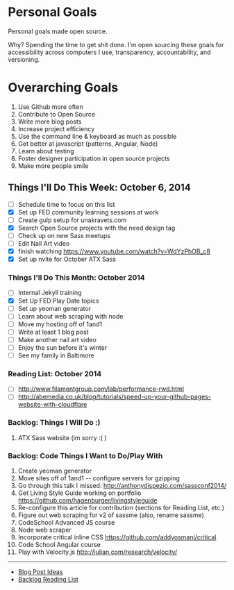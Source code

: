 Personal Goals
==============

Personal goals made open source. 

Why? Spending the time to get shit done. I'm open sourcing these goals for accessibility across computers I use, transparency, accountability, and versioning.

# Overarching Goals
1. Use Github more often
2. Contribute to Open Source
3. Write more blog posts
4. Increase project efficiency
5. Use the command line & keyboard as much as possible
6. Get better at javascript (patterns, Angular, Node)
7. Learn about testing
8. Foster designer participation in open source projects
9. Make more people smile

## Things I'll Do This Week: October 6, 2014
- [ ] Schedule time to focus on this list
- [x] Set up FED community learning sessions at work
- [ ] Create gulp setup for unakravets.com 
- [x] Search Open Source projects with the need design tag
- [ ] Check up on new Sass meetups
- [ ] Edit Nail Art video
- [x] finish watching https://www.youtube.com/watch?v=WdYzPhOB_c8
- [x] Set up nvite for October ATX Sass

### Things I'll Do This Month: October 2014
- [ ] Internal Jekyll training
- [x] Set Up FED Play Date topics
- [ ] Set up yeoman generator
- [ ] Learn about web scraping with node
- [ ] Move my hosting off of 1and1
- [ ] Write at least 1 blog post
- [ ] Make another nail art video
- [ ] Enjoy the sun before it's winter
- [ ] See my family in Baltimore

### Reading List: October 2014
- [ ] http://www.filamentgroup.com/lab/performance-rwd.html
- [ ] http://abemedia.co.uk/blog/tutorials/speed-up-your-github-pages-website-with-cloudflare

### Backlog: Things I Will Do :)
1. ATX Sass website (im sorry :( )

### Backlog: Code Things I Want to Do/Play With
1. Create yeoman generator
2. Move sites off of 1and1 -- configure servers for gzipping
3. Go through this talk I missed: http://anthonydispezio.com/sassconf2014/
4. Get Living Style Guide working on portfolio https://github.com/hagenburger/livingstyleguide
5. Re-configure this article for contribution (sections for Reading List, etc.)
6. Figure out web scraping for v2 of sassme (also, rename sassme)
7. CodeSchool Advanced JS course
8. Node web scraper
9. Incorporate critical inline CSS https://github.com/addyosmani/critical
10. Code School Angular course
11. Play with Velocity.js http://julian.com/research/velocity/

---

- [Blog Post Ideas](https://github.com/una/personal-goals/blob/master/blog-posts/blog-ideas.md)
- [Backlog Reading List](https://github.com/una/personal-goals/tree/master/reading-list)
